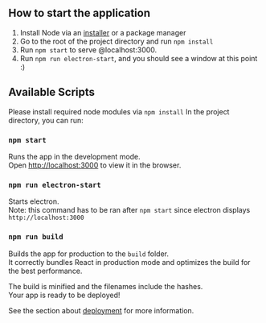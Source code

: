 ## How to start the application
1. Install Node via an [installer](https://nodejs.org/en/download/) or a package manager  
2. Go to the root of the project directory and run `npm install`
3. Run `npm start` to serve @localhost:3000.
4. Run `npm run electron-start`, and you should see a window at this point :)

## Available Scripts

Please install required node modules via `npm install`
In the project directory, you can run:

### `npm start`

Runs the app in the development mode.<br />
Open [http://localhost:3000](http://localhost:3000) to view it in the browser.

### `npm run electron-start`
Starts electron.<br />
Note: this command has to be ran after `npm start` since electron displays `http://localhost:3000`

### `npm run build`

Builds the app for production to the `build` folder.<br />
It correctly bundles React in production mode and optimizes the build for the best performance.

The build is minified and the filenames include the hashes.<br />
Your app is ready to be deployed!

See the section about [deployment](https://facebook.github.io/create-react-app/docs/deployment) for more information.
